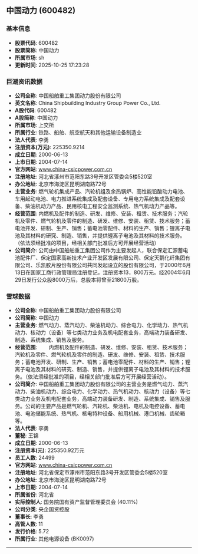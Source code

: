 ## 中国动力 (600482)

### 基本信息

- **股票代码**: 600482
- **股票简称**: 中国动力
- **所属市场**: sh
- **更新时间**: 2025-10-25 17:23:28

### 巨潮资讯数据

- **公司全称**: 中国船舶重工集团动力股份有限公司
- **英文名称**: China Shipbuilding Industry Group Power Co., Ltd.
- **A股代码**: 600482
- **A股简称**: 中国动力
- **所属市场**: 上交所
- **所属行业**: 铁路、船舶、航空航天和其他运输设备制造业
- **法人代表**: 李勇
- **注册资本(万元)**: 225350.9214
- **成立日期**: 2000-06-13
- **上市日期**: 2004-07-14
- **官方网站**: www.china-csicpower.com.cn
- **注册地址**: 河北省涿州市范阳东路3号开发区管委会5楼520室
- **办公地址**: 北京市海淀区昆明湖南路72号
- **主营业务**: 燃气轮机集成产品、汽轮机组及余热锅炉、高性能铅酸动力电池、车用起动电池、电力推进系统集成及配套设备、专用电力系统集成及配套设备、柴油机动力产品、民用核电工程安全监测系统、热气机动力产品等。
- **经营范围**: 内燃机及配件的制造、研发、维修、安装、租赁、技术服务；汽轮机及零件、燃气轮机及零件的制造、研发、维修、安装、租赁、技术服务；蓄电池开发、研制、生产、销售；蓄电池零配件、材料的生产、销售；锂离子电池及其材料的研究、制造、销售，并提供锂离子电池及其材料的技术服务。（依法须经批准的项目，经相关部门批准后方可开展经营活动）
- **公司简介**: 公司由中国船舶重工集团公司作为主要发起人，联合保定汇源蓄电池配件厂、保定国家高新技术产业开发区发展有限公司、保定天鹅化纤集团有限公司、乐凯胶片股份有限公司共同发起设立的股份有限公司，于2000年6月13日在国家工商行政管理局注册登记，注册资本13，800万元。经2004年6月29日发行公众股8000万后，总股本将曾至21800万股。

### 雪球数据

- **公司全称**: 中国船舶重工集团动力股份有限公司
- **公司简称**: 中国动力
- **主营业务**: 燃气动力、蒸汽动力、柴油机动力、综合电力、化学动力、热气机动力、核动力（设备）等七类动力业务及机电配套业务，高端动力装备研发、制造、系统集成、销售及服务。
- **经营范围**: 　　内燃机及配件的制造、研发、维修、安装、租赁、技术服务；汽轮机及零件、燃气轮机及零件的制造、研发、维修、安装、租赁、技术服务；蓄电池开发、研制、生产、销售；蓄电池零配件、材料的生产、销售；锂离子电池及其材料的研究、制造、销售，并提供锂离子电池及其材料的技术服务。（依法须经批准的项目，经相关部门批准后方可开展经营活动）。
- **公司简介**: 中国船舶重工集团动力股份有限公司的主营业务是燃气动力、蒸汽动力、柴油机动力、综合电力、化学动力、热气机动力、核动力（设备）等七类动力业务及机电配套业务，高端动力装备研发、制造、系统集成、销售及服务。公司的主要产品是燃气轮机、汽轮机、柴油机、电机及电控设备、蓄电池、电池储能系统、热气机、核电特种设备、船用机械、港口机械、齿轮箱等。
- **法人代表**: 李勇
- **董秘**: 王锦
- **成立日期**: 2000-06-13
- **注册资本(元)**: 225350.92万元
- **员工人数**: 24499
- **官方网站**: www.china-csicpower.com.cn
- **注册地址**: 河北省保定市涿州市范阳东路3号开发区管委会5楼520室
- **办公地址**: 北京市海淀区昆明湖南路72号
- **上市日期**: 2004-07-14
- **所属省份**: 河北省
- **实际控制人**: 国务院国有资产监督管理委员会 (40.11%)
- **公司分类**: 央企国资控股
- **董事长**: 李勇
- **高管人数**: 11
- **发行价格**: 5.72
- **所属行业**: 其他电源设备 (BK0097)

---